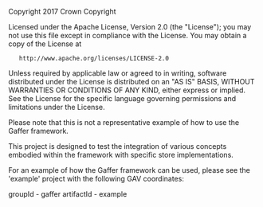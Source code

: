 
   Copyright 2017 Crown Copyright

   Licensed under the Apache License, Version 2.0 (the "License");
   you may not use this file except in compliance with the License.
   You may obtain a copy of the License at

       http://www.apache.org/licenses/LICENSE-2.0

   Unless required by applicable law or agreed to in writing, software
   distributed under the License is distributed on an "AS IS" BASIS,
   WITHOUT WARRANTIES OR CONDITIONS OF ANY KIND, either express or implied.
   See the License for the specific language governing permissions and
   limitations under the License.



Please note that this is not a representative example of how to use the Gaffer framework.

This project is designed to test the integration of various concepts embodied within the framework with specific store implementations.

For an example of how the Gaffer framework can be used, please see the 'example' project with the following GAV coordinates:

groupId - gaffer
artifactId - example
